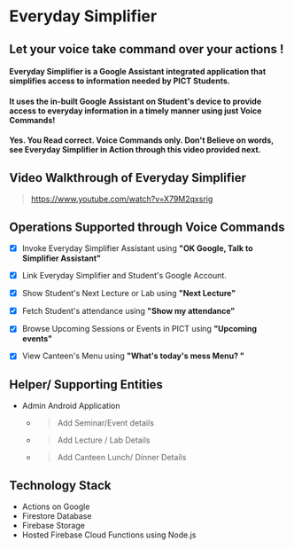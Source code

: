 # Everyday Simplifier 
## Let your voice take command over your actions !

#### Everyday Simplifier is a Google Assistant integrated application that simplifies access to information needed by PICT Students.
#### It uses the in-built Google Assistant on Student's device to provide access to everyday information in a timely manner using just Voice Commands!

#### Yes. You Read correct. Voice Commands only. Don't Believe on words, see Everyday Simplifier in Action through this video provided next.

## Video Walkthrough of Everyday Simplifier
> https://www.youtube.com/watch?v=X79M2qxsrig

## Operations Supported through Voice Commands

- [x] Invoke Everyday Simplifier Assistant using **"OK Google, Talk to Simplifier Assistant"**

- [x] Link Everyday Simplifier and Student's Google Account.

- [x] Show Student's Next Lecture or Lab using **"Next Lecture"**

- [x] Fetch Student's attendance using **"Show my attendance"**

- [x] Browse Upcoming Sessions or Events in PICT using **"Upcoming events"**

- [x] View Canteen's Menu using **"What's today's mess Menu? "**

## Helper/ Supporting Entities

- Admin Android Application
  -  > Add Seminar/Event details 
  -  > Add Lecture / Lab Details
  -  > Add Canteen Lunch/ Dinner Details

## Technology Stack

- Actions on Google
- Firestore Database
- Firebase Storage
- Hosted Firebase Cloud Functions using Node.js
